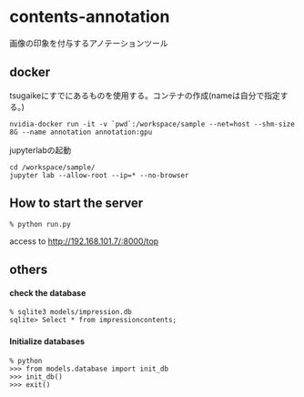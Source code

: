 # contents-annotation

画像の印象を付与するアノテーションツール

## docker

tsugaikeにすでにあるものを使用する。コンテナの作成(nameは自分で指定する。)
```
nvidia-docker run -it -v `pwd`:/workspace/sample --net=host --shm-size 8G --name annotation annotation:gpu
```
jupyterlabの起動
```
cd /workspace/sample/
jupyter lab --allow-root --ip=* --no-browser
```

## How to start the server

```
% python run.py
```
access to http://192.168.101.7/:8000/top


## others
#### check the database
```
% sqlite3 models/impression.db
sqlite> Select * from impressioncontents;
```

#### Initialize databases　
```
% python
>>> from models.database import init_db
>>> init_db()
>>> exit()
```

